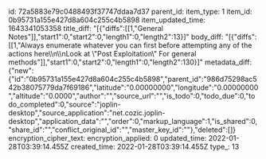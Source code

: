 id: 72a5883e79c0488493f37747ddaa7d37
parent_id: 
item_type: 1
item_id: 0b95731a155e427d8a604c255c4b5898
item_updated_time: 1643341053358
title_diff: "[{\"diffs\":[[1,\"General Notes\"]],\"start1\":0,\"start2\":0,\"length1\":0,\"length2\":13}]"
body_diff: "[{\"diffs\":[[1,\"Always enumerate whatever you can first before attempting any of the actions here\\\n\\\nLook at \\\"Post Exploitation\\\" For general methods\"]],\"start1\":0,\"start2\":0,\"length1\":0,\"length2\":130}]"
metadata_diff: {"new":{"id":"0b95731a155e427d8a604c255c4b5898","parent_id":"986d75298ac542b38075779da7f69186","latitude":"0.00000000","longitude":"0.00000000","altitude":"0.0000","author":"","source_url":"","is_todo":0,"todo_due":0,"todo_completed":0,"source":"joplin-desktop","source_application":"net.cozic.joplin-desktop","application_data":"","order":0,"markup_language":1,"is_shared":0,"share_id":"","conflict_original_id":"","master_key_id":""},"deleted":[]}
encryption_cipher_text: 
encryption_applied: 0
updated_time: 2022-01-28T03:39:14.455Z
created_time: 2022-01-28T03:39:14.455Z
type_: 13